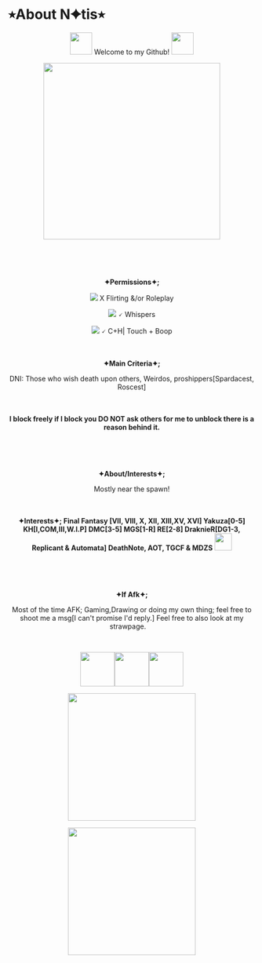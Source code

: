 # ⭒About N✦tis⭒
<p align="center"> <img src=https://64.media.tumblr.com/8af38de204995253185a1eb0091d9a7f/467cdec442d12682-b3/s250x400/5f420a0ced78fa97140b0bfd2ff3236e6dd35185.pnj height="45px"> Welcome to my Github! <img src=https://64.media.tumblr.com/136e6a239bac2739768f0067f7c3df4b/902670c41956764e-e3/s250x400/64c917373d80c61ab4ab17359b48a8390f437e13.pnj height="45px">

<p align="center"> <img src=https://i.pinimg.com/originals/03/63/11/0363112d77e831018b8052befbc01829.gif height="360px">
<p align="center"> <img src=https://64.media.tumblr.com/588158f25a83025f9c367a4ed109c862/5983c063df5aee84-54/s1280x1920/f53be16e1c832aeadd1e5faef0200e087eae2b38.pnj height="16px">
<p align="center"><br><br><b> ✦Permissions✦; </b>
  <p align="center"> <img src=https://i.ibb.co/hmD9KnR/IMG-5018.gif ="16px"> X Flirting &/or Roleplay
<p align="center"> <img src=https://i.ibb.co/5xxsnkv/IMG-8195.gif="16px"> 🗸 Whispers 
<p align="center"> <img src=https://i.ibb.co/5xxsnkv/IMG-8195.gif="16px"> 🗸 C+H| Touch + Boop

<p align="center"><br><br><b> ✦Main Criteria✦; </b> 
<p align="center">  DNI: Those who wish death upon others, Weirdos, proshippers[Spardacest, Roscest]
<p align="center"><br><br><b>I block freely if I block you DO NOT ask others for me to unblock there is a reason behind it.</b> 
<p align="center"> <img src=https://64.media.tumblr.com/588158f25a83025f9c367a4ed109c862/5983c063df5aee84-54/s1280x1920/f53be16e1c832aeadd1e5faef0200e087eae2b38.pnj height="16px">
<p align="center"><br><br><b> ✦About/Interests✦; </b> 
<p align="center"> Mostly near the spawn! 
<p align="center"><br><br><b> ✦Interests✦; Final Fantasy [VII, VIII, X, XII, XIII,XV, XVI] Yakuza[0-5] KH[I,COM,III,W.I.P] DMC[3-5] MGS[1-R] RE[2-8] DraknieR[DG1-3, Replicant & Automata] DeathNote, AOT, TGCF & MDZS</b> <img src=https://64.media.tumblr.com/e6d95e3b200e4848519e0f21e569b321/8ef0b0bac74329dd-76/s540x810/f20499294483fd5d30e2dc5cb1f49c48ac69b539.pnj height="35px">
  <p align="center"> <img src=https://64.media.tumblr.com/588158f25a83025f9c367a4ed109c862/5983c063df5aee84-54/s1280x1920/f53be16e1c832aeadd1e5faef0200e087eae2b38.pnj height="16px">

<p align="center"><br><br><b> ✦If Afk✦; </b> 
<p align="center">  Most of the time AFK; Gaming,Drawing or doing my own thing; feel free to shoot me a msg[I can't promise I'd reply.] Feel free to also look at my strawpage. <img src=https://i.ibb.co/85zVJSS/IMG-6378.gif height="12px">
<p align="center"> <img src=https://64.media.tumblr.com/588158f25a83025f9c367a4ed109c862/5983c063df5aee84-54/s1280x1920/f53be16e1c832aeadd1e5faef0200e087eae2b38.pnj height="16px">
 
<p align="center"> <img src=https://64.media.tumblr.com/8ef6d8e6c69c6965ac635fe9293d7d64/6f072ea04e7b6c72-6f/s100x200/1ef325c98fdc63cf9f80909a2a83349ebfa62977.gifv height="70px"><img src=https://64.media.tumblr.com/01b589b8d5669f372bcca8883800d35d/473928ea48888009-8b/s100x200/e5878bd69010c6acd51da30b27ad473da0ae3f60.pnj height="70px"><img src=https://64.media.tumblr.com/462f94819039d0795cbdd8c1e4a83c23/372588af30c30c4d-c5/s100x200/6d78ca9350d727ea8aa926ac6d7123a23bace9bf.pnj height="70px"><p align="center"> <img src=https://64.media.tumblr.com/e8440456acb50b507028b6378eeb6187/0a844093c4702aee-c0/s100x200/0cd31e85d122ef0197a3cd59e266b94fb3401725.gifv height="260px">
<p align="center"> <img src=https://i.pinimg.com/originals/15/0a/b7/150ab7dc5ea0467664356f6c93d9ba5b.gif height="260px">



